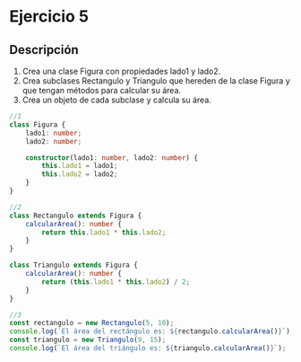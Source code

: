# Ejercicio 5

## Descripción

1. Crea una clase Figura con propiedades lado1 y lado2.
2. Crea subclases Rectangulo y Triangulo que hereden de la clase Figura y que tengan métodos para calcular su área.
3. Crea un objeto de cada subclase y calcula su área.
   
```typescript
//1
class Figura {
    lado1: number;
    lado2: number;

    constructor(lado1: number, lado2: number) {
        this.lado1 = lado1;
        this.lado2 = lado2;
    }
}

//2
class Rectangulo extends Figura {
    calcularArea(): number {
        return this.lado1 * this.lado2;
    }
}

class Triangulo extends Figura {
    calcularArea(): number {
        return (this.lado1 * this.lado2) / 2;
    }
}

//3
const rectangulo = new Rectangulo(5, 10);
console.log(`El área del rectángulo es: ${rectangulo.calcularArea()}`);
const triangulo = new Triangulo(9, 15);
console.log(`El área del triángulo es: ${triangulo.calcularArea()}`);
```
